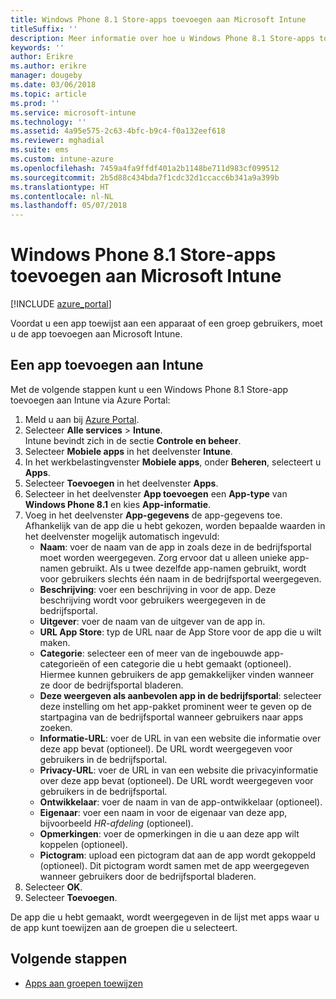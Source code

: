 ```yaml
---
title: Windows Phone 8.1 Store-apps toevoegen aan Microsoft Intune
titleSuffix: ''
description: Meer informatie over hoe u Windows Phone 8.1 Store-apps toevoegt aan Microsoft Intune.
keywords: ''
author: Erikre
ms.author: erikre
manager: dougeby
ms.date: 03/06/2018
ms.topic: article
ms.prod: ''
ms.service: microsoft-intune
ms.technology: ''
ms.assetid: 4a95e575-2c63-4bfc-b9c4-f0a132eef618
ms.reviewer: mghadial
ms.suite: ems
ms.custom: intune-azure
ms.openlocfilehash: 7459a4fa9ffdf401a2b1148be711d983cf099512
ms.sourcegitcommit: 2b5d88c434bda7f1cdc32d1ccacc6b341a9a399b
ms.translationtype: HT
ms.contentlocale: nl-NL
ms.lasthandoff: 05/07/2018
---
```

# <a name="add-windows-phone-81-store-apps-to-microsoft-intune"></a>Windows Phone 8.1 Store-apps toevoegen aan Microsoft Intune

[!INCLUDE [azure_portal](./includes/azure_portal.md)]

Voordat u een app toewijst aan een apparaat of een groep gebruikers, moet u de app toevoegen aan Microsoft Intune. 

## <a name="add-an-app-to-intune"></a>Een app toevoegen aan Intune
Met de volgende stappen kunt u een Windows Phone 8.1 Store-app toevoegen aan Intune via Azure Portal:

1. Meld u aan bij [Azure Portal](https://portal.azure.com).
2. Selecteer **Alle services** > **Intune**.  
    Intune bevindt zich in de sectie **Controle en beheer**.
3. Selecteer **Mobiele apps** in het deelvenster **Intune**.
4. In het werkbelastingvenster **Mobiele apps**, onder **Beheren**, selecteert u **Apps**.
5. Selecteer **Toevoegen** in het deelvenster **Apps**.
6. Selecteer in het deelvenster **App toevoegen** een **App-type** van **Windows Phone 8.1** en kies **App-informatie**.
7. Voeg in het deelvenster **App-gegevens** de app-gegevens toe. Afhankelijk van de app die u hebt gekozen, worden bepaalde waarden in het deelvenster mogelijk automatisch ingevuld:
    - **Naam**: voer de naam van de app in zoals deze in de bedrijfsportal moet worden weergegeven. Zorg ervoor dat u alleen unieke app-namen gebruikt. Als u twee dezelfde app-namen gebruikt, wordt voor gebruikers slechts één naam in de bedrijfsportal weergegeven.
    - **Beschrijving**: voer een beschrijving in voor de app. Deze beschrijving wordt voor gebruikers weergegeven in de bedrijfsportal.
    - **Uitgever**: voer de naam van de uitgever van de app in.
    - **URL App Store**: typ de URL naar de App Store voor de app die u wilt maken.
    - **Categorie**: selecteer een of meer van de ingebouwde app-categorieën of een categorie die u hebt gemaakt (optioneel). Hiermee kunnen gebruikers de app gemakkelijker vinden wanneer ze door de bedrijfsportal bladeren.
    - **Deze weergeven als aanbevolen app in de bedrijfsportal**: selecteer deze instelling om het app-pakket prominent weer te geven op de startpagina van de bedrijfsportal wanneer gebruikers naar apps zoeken.
    - **Informatie-URL**: voer de URL in van een website die informatie over deze app bevat (optioneel). De URL wordt weergegeven voor gebruikers in de bedrijfsportal.
    - **Privacy-URL**: voer de URL in van een website die privacyinformatie over deze app bevat (optioneel). De URL wordt weergegeven voor gebruikers in de bedrijfsportal.
    - **Ontwikkelaar**: voer de naam in van de app-ontwikkelaar (optioneel).
    - **Eigenaar**: voer een naam in voor de eigenaar van deze app, bijvoorbeeld *HR-afdeling* (optioneel).
    - **Opmerkingen**: voer de opmerkingen in die u aan deze app wilt koppelen (optioneel).
    - **Pictogram**: upload een pictogram dat aan de app wordt gekoppeld (optioneel). Dit pictogram wordt samen met de app weergegeven wanneer gebruikers door de bedrijfsportal bladeren.
8. Selecteer **OK**.
9. Selecteer **Toevoegen**.

De app die u hebt gemaakt, wordt weergegeven in de lijst met apps waar u de app kunt toewijzen aan de groepen die u selecteert.

## <a name="next-steps"></a>Volgende stappen

- [Apps aan groepen toewijzen](apps-deploy.md)
